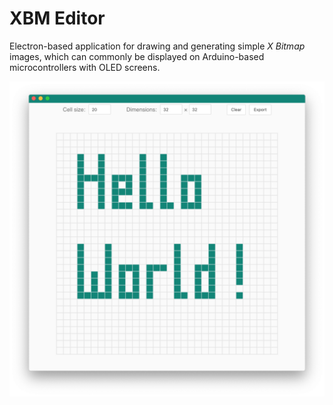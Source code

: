 # XBM Editor

Electron-based application for drawing and generating simple *X Bitmap* images,
which can commonly be displayed on Arduino-based microcontrollers with OLED
screens.

![Screenshot](https://github.com/troeggla/xbm-editor/blob/master/screenshot.png)
